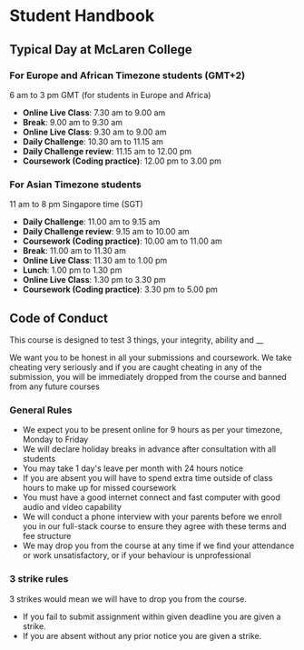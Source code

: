 # Student Handbook

## Typical Day at McLaren College
### For Europe and African Timezone students (GMT+2)
6 am to 3 pm GMT (for students in Europe and Africa)
- **Online Live Class**: 7.30 am to 9.00 am
- **Break**: 9.00 am to 9.30 am
- **Online Live Class**: 9.30 am to 9.00 am
- **Daily Challenge**: 10.30 am to 11.15 am
- **Daily Challenge review**: 11.15 am to 12.00 pm
- **Coursework (Coding practice)**: 12.00 pm to 3.00 pm
 

### For Asian Timezone students
11 am to 8 pm Singapore time (SGT)
- **Daily Challenge**: 11.00 am to 9.15 am
- **Daily Challenge review**: 9.15 am to 10.00 am
- **Coursework (Coding practice)**: 10.00 am to 11.00 am
- **Break**: 11.00 am to 11.30 am
- **Online Live Class**: 11.30 am to 1.00 pm
- **Lunch**: 1.00 pm to 1.30 pm
- **Online Live Class**: 1.30 pm to 3.30 pm
- **Coursework (Coding practice)**: 3.30 pm to 5.00 pm


## Code of Conduct
This course is designed to test 3 things, your integrity, ability and __

We want you to be honest in all your submissions and coursework. We take cheating very seriously and if you are caught cheating in any of the submission, you will be immediately dropped from the course and banned from any future courses

### General Rules
- We expect you to be present online for 9 hours as per your timezone, Monday to Friday
- We will declare holiday breaks in advance after consultation with all students  
- You may take 1 day's leave per month with 24 hours notice
- If you are absent you will have to spend extra time outside of class hours to make up for missed coursework
- You must have a good internet connect and fast computer with good audio and video capability 
- We will conduct a phone interview with your parents before we enroll you in our full-stack course to ensure they agree with these terms and fee structure
- We may drop you from the course at any time if we find your attendance or work unsatisfactory, or if your behaviour is unprofessional


### 3 strike rules
3 strikes would mean we will have to drop you from the course.
- If you fail to submit assignment within given deadline you are given a strike.
- If you are absent without any prior notice you are given a strike.

 

